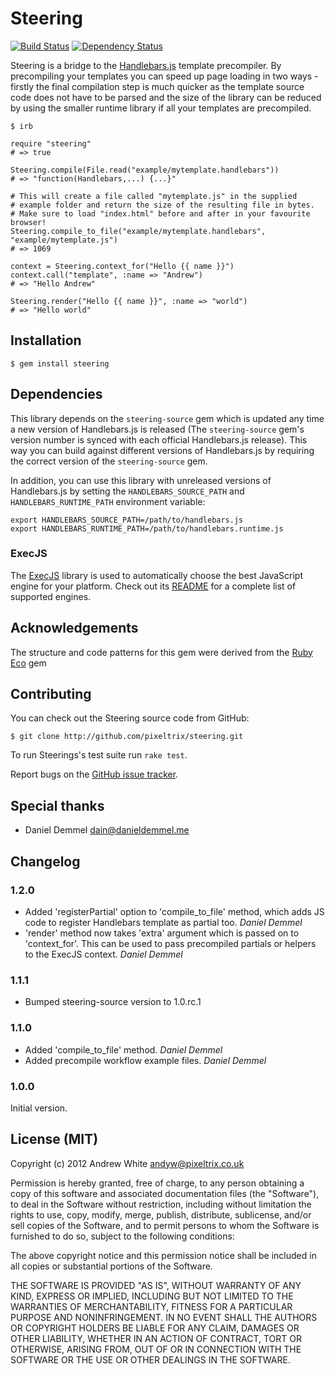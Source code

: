 # Steering

[![Build Status][build]][travis] [![Dependency Status][depends]][gemnasium]

Steering is a bridge to the [Handlebars.js][1] template precompiler. By precompiling
your templates you can speed up page loading in two ways - firstly the final compilation
step is much quicker as the template source code does not have to be parsed and the
size of the library can be reduced by using the smaller runtime library if all your
templates are precompiled.

    $ irb

    require "steering"
    # => true

    Steering.compile(File.read("example/mytemplate.handlebars"))
    # => "function(Handlebars,...) {...}"

    # This will create a file called "mytemplate.js" in the supplied
    # example folder and return the size of the resulting file in bytes.
    # Make sure to load "index.html" before and after in your favourite browser!
    Steering.compile_to_file("example/mytemplate.handlebars", "example/mytemplate.js")
    # => 1069

    context = Steering.context_for("Hello {{ name }}")
    context.call("template", :name => "Andrew")
    # => "Hello Andrew"

    Steering.render("Hello {{ name }}", :name => "world")
    # => "Hello world"

## Installation

    $ gem install steering

## Dependencies

This library depends on the `steering-source` gem which is updated any time a
new version of Handlebars.js is released (The `steering-source` gem's version
number is synced with each official Handlebars.js release). This way you can
build against different versions of Handlebars.js by requiring the correct
version of the `steering-source` gem.

In addition, you can use this library with unreleased versions of Handlebars.js
by setting the `HANDLEBARS_SOURCE_PATH` and `HANDLEBARS_RUNTIME_PATH`
environment variable:

    export HANDLEBARS_SOURCE_PATH=/path/to/handlebars.js
    export HANDLEBARS_RUNTIME_PATH=/path/to/handlebars.runtime.js

### ExecJS

The [ExecJS][2] library is used to automatically choose the best JavaScript engine
for your platform. Check out its [README][3] for a complete list of supported engines.

## Acknowledgements

The structure and code patterns for this gem were derived from the [Ruby Eco][4] gem

## Contributing

You can check out the Steering source code from GitHub:

    $ git clone http://github.com/pixeltrix/steering.git

To run Steerings's test suite run `rake test`.

Report bugs on the [GitHub issue tracker](http://github.com/pixeltrix/steering/issues).

## Special thanks

* Daniel Demmel <dain@danieldemmel.me>

## Changelog

### 1.2.0

* Added 'registerPartial' option to 'compile_to_file' method, which adds JS code to register Handlebars template as partial too. *Daniel Demmel*
* 'render' method now takes 'extra' argument which is passed on to 'context_for'. This can be used to pass precompiled partials or helpers to the ExecJS context. *Daniel Demmel*

### 1.1.1

* Bumped steering-source version to 1.0.rc.1

### 1.1.0

* Added 'compile_to_file' method. *Daniel Demmel*
* Added precompile workflow example files. *Daniel Demmel*

### 1.0.0

Initial version.

## License (MIT)

Copyright (c) 2012 Andrew White <andyw@pixeltrix.co.uk>

Permission is hereby granted, free of charge, to any person obtaining
a copy of this software and associated documentation files (the
"Software"), to deal in the Software without restriction, including
without limitation the rights to use, copy, modify, merge, publish,
distribute, sublicense, and/or sell copies of the Software, and to
permit persons to whom the Software is furnished to do so, subject to
the following conditions:

The above copyright notice and this permission notice shall be
included in all copies or substantial portions of the Software.

THE SOFTWARE IS PROVIDED "AS IS", WITHOUT WARRANTY OF ANY KIND,
EXPRESS OR IMPLIED, INCLUDING BUT NOT LIMITED TO THE WARRANTIES OF
MERCHANTABILITY, FITNESS FOR A PARTICULAR PURPOSE AND
NONINFRINGEMENT. IN NO EVENT SHALL THE AUTHORS OR COPYRIGHT HOLDERS BE
LIABLE FOR ANY CLAIM, DAMAGES OR OTHER LIABILITY, WHETHER IN AN ACTION
OF CONTRACT, TORT OR OTHERWISE, ARISING FROM, OUT OF OR IN CONNECTION
WITH THE SOFTWARE OR THE USE OR OTHER DEALINGS IN THE SOFTWARE.

[1]: https://github.com/wycats/handlebars.js
[2]: https://github.com/sstephenson/execjs
[3]: https://github.com/sstephenson/execjs/blob/master/README.md
[4]: https://github.com/sstephenson/ruby-eco
[build]: https://secure.travis-ci.org/pixeltrix/steering.png
[travis]: http://travis-ci.org/pixeltrix/steering
[depends]: https://gemnasium.com/pixeltrix/steering.png?travis
[gemnasium]: https://gemnasium.com/pixeltrix/steering
